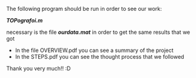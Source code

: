 
The following program should be run in order to see our work:

**_TOPografoi.m_**

necessary is the file ***ourdata.mat*** in order to get the same results that we got

- In the file OVERVIEW.pdf you can see a summary of the project
- In the STEPS.pdf you can see the thought process that we followed



Thank you very much!! :D